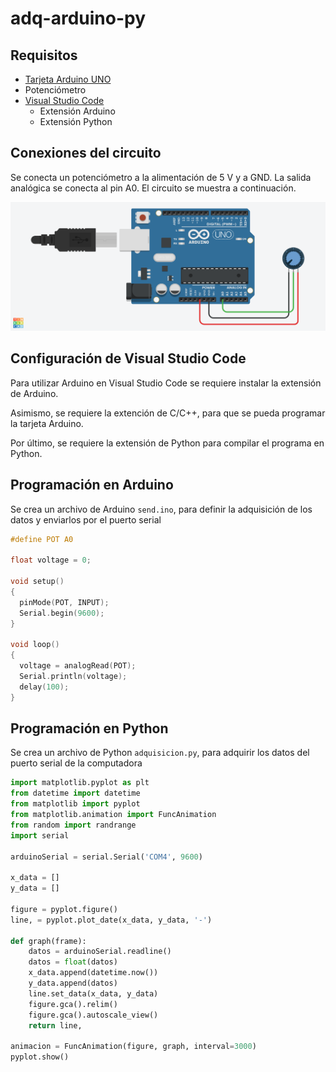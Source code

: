 # adq-arduino-py

## Requisitos
- [Tarjeta Arduino UNO]()
- Potenciómetro 
- [Visual Studio Code]()
  - Extensión Arduino
  - Extensión Python
 
 ## Conexiones del circuito
Se conecta un potenciómetro a la alimentación de 5 V y a GND. La salida analógica se conecta al pin A0. El circuito se muestra a continuación.

![Circuito](https://github.com/FelFT/adq-arduino-py/blob/main/img/circuit.png)

## Configuración de Visual Studio Code
Para utilizar Arduino en Visual Studio Code se requiere instalar la extensión de Arduino.

Asimismo, se requiere la extención de C/C++, para que se pueda programar la tarjeta Arduino.

Por último, se requiere la extensión de Python para compilar el programa en Python.

## Programación en Arduino
Se crea un archivo de Arduino `send.ino`, para definir la adquisición de los datos y enviarlos por el puerto serial

```c
#define POT A0

float voltage = 0;

void setup()
{
  pinMode(POT, INPUT);
  Serial.begin(9600);
}

void loop()
{
  voltage = analogRead(POT);
  Serial.println(voltage);
  delay(100);
}
```
## Programación en Python
Se crea un archivo de Python `adquisicion.py`, para adquirir los datos del puerto serial de la computadora

```python
import matplotlib.pyplot as plt
from datetime import datetime
from matplotlib import pyplot
from matplotlib.animation import FuncAnimation
from random import randrange
import serial

arduinoSerial = serial.Serial('COM4', 9600)

x_data = []
y_data = []
 
figure = pyplot.figure()
line, = pyplot.plot_date(x_data, y_data, '-')
 
def graph(frame):
    datos = arduinoSerial.readline()
    datos = float(datos)
    x_data.append(datetime.now())
    y_data.append(datos)
    line.set_data(x_data, y_data)
    figure.gca().relim()
    figure.gca().autoscale_view()
    return line,
 
animacion = FuncAnimation(figure, graph, interval=3000)
pyplot.show()
```
